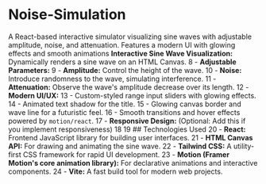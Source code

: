 # Noise-Simulation
A React-based interactive simulator visualizing sine waves with adjustable amplitude, noise, and attenuation.   Features a modern UI with glowing effects and smooth animations
 **Interactive Sine Wave Visualization:** Dynamically renders a sine wave on an HTML Canvas.
    8 - **Adjustable Parameters:**
    9     - **Amplitude:** Control the height of the wave.
   10     - **Noise:** Introduce randomness to the wave, simulating interference.
   11     - **Attenuation:** Observe the wave's amplitude decrease over its length.
   12 - **Modern UI/UX:**
   13     - Custom-styled range input sliders with glowing effects.
   14     - Animated text shadow for the title.
   15     - Glowing canvas border and wave line for a futuristic feel.
   16     - Smooth transitions and hover effects powered by `motion/react`.
   17 - **Responsive Design:** (Optional: Add this if you implement responsiveness)
   18 
   19 ## Technologies Used
   20 - **React:** Frontend JavaScript library for building user interfaces.
   21 - **HTML Canvas API:** For drawing and animating the sine wave.
   22 - **Tailwind CSS:** A utility-first CSS framework for rapid UI development.
   23 - **Motion (Framer Motion's core animation library):** For declarative animations and interactive
      components.
   24 - **Vite:** A fast build tool for modern web projects.
